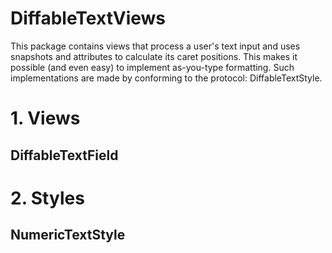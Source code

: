 # DiffableTextViews

This package contains views that process a user's text input and uses snapshots and attributes to calculate its caret positions. This makes it possible (and even easy) to implement as-you-type formatting. Such implementations are made by conforming to the protocol: DiffableTextStyle.

# 1. Views
## DiffableTextField

# 2. Styles
## NumericTextStyle
